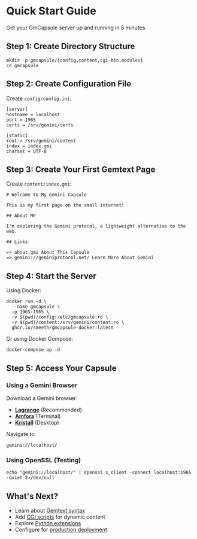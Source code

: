 # Quick Start Guide

Get your GmCapsule server up and running in 5 minutes.

## Step 1: Create Directory Structure

```
mkdir -p gmcapsule/{config,content,cgi-bin,modules}
cd gmcapsule
```

## Step 2: Create Configuration File

Create `config/config.ini`:

```
[server]
hostname = localhost
port = 1965
certs = /srv/gemini/certs

[static]
root = /srv/gemini/content
index = index.gmi
charset = UTF-8
```

## Step 3: Create Your First Gemtext Page

Create `content/index.gmi`:

```
# Welcome to My Gemini Capsule

This is my first page on the small internet!

## About Me

I'm exploring the Gemini protocol, a lightweight alternative to the web.

## Links

=> about.gmi About This Capsule
=> gemini://geminiprotocol.net/ Learn More About Gemini
```

## Step 4: Start the Server

Using Docker:

```
docker run -d \
  --name gmcapsule \
  -p 1965:1965 \
  -v $(pwd)/config:/etc/gmcapsule:ro \
  -v $(pwd)/content:/srv/gemini/content:ro \
  ghcr.io/smeeth/gmcapsule-docker:latest
```

Or using Docker Compose:

```
docker-compose up -d
```

## Step 5: Access Your Capsule

### Using a Gemini Browser

Download a Gemini browser:

- **[Lagrange](https://gmi.skyjake.fi/lagrange/)** (Recommended)
- **[Amfora](https://github.com/makeworld-the-better-one/amfora)** (Terminal)
- **[Kristall](https://github.com/MasterQ32/kristall)** (Desktop)

Navigate to:
```
gemini://localhost/
```

### Using OpenSSL (Testing)

```
echo "gemini://localhost/" | openssl s_client -connect localhost:1965 -quiet 2>/dev/null
```

## What's Next?

- Learn about [Gemtext syntax](gemtext.md)
- Add [CGI scripts](cgi-scripts.md) for dynamic content
- Explore [Python extensions](extensions.md)
- Configure for [production deployment](deployment.md)
